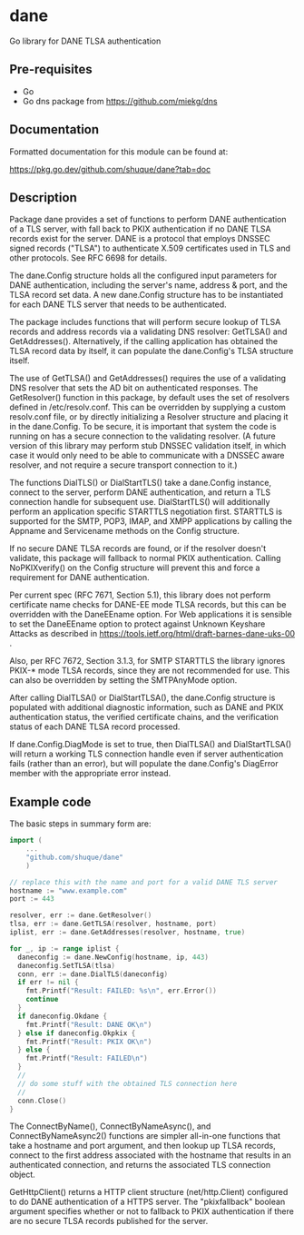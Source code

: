# dane

Go library for DANE TLSA authentication

## Pre-requisites

* Go
* Go dns package from https://github.com/miekg/dns

## Documentation

Formatted documentation for this module can be found at:

https://pkg.go.dev/github.com/shuque/dane?tab=doc

## Description

Package dane provides a set of functions to perform DANE authentication
of a TLS server, with fall back to PKIX authentication if no DANE TLSA
records exist for the server. DANE is a protocol that employs DNSSEC signed
records ("TLSA") to authenticate X.509 certificates used in TLS and other
protocols. See RFC 6698 for details.

The dane.Config structure holds all the configured input parameters
for DANE authentication, including the server's name, address & port,
and the TLSA record set data. A new dane.Config structure has to be
instantiated for each DANE TLS server that needs to be authenticated.

The package includes functions that will perform secure lookup of TLSA
records and address records via a validating DNS resolver: GetTLSA() and
GetAddresses(). Alternatively, if the calling application has obtained
the TLSA record data by itself, it can populate the dane.Config's TLSA
structure itself.

The use of GetTLSA() and GetAddresses() requires the use of a validating
DNS resolver that sets the AD bit on authenticated responses. The
GetResolver() function in this package, by default uses the set of resolvers
defined in /etc/resolv.conf. This can be overridden by supplying a custom
resolv.conf file, or by directly initializing a Resolver structure
and placing it in the dane.Config. To be secure, it is important that system
the code is running on has a secure connection to the validating resolver.
(A future version of this library may perform stub DNSSEC validation itself,
in which case it would only need to be able to communicate with a DNSSEC aware
resolver, and not require a secure transport connection to it.)

The functions DialTLS() or DialStartTLS() take a dane.Config instance,
connect to the server, perform DANE authentication, and return a TLS
connection handle for subsequent use. DialStartTLS() will additionally
perform an application specific STARTTLS negotiation first. STARTTLS is
supported for the SMTP, POP3, IMAP, and XMPP applications by calling the
Appname and Servicename methods on the Config structure.

If no secure DANE TLSA records are found, or if the resolver doesn't
validate, this package will fallback to normal PKIX authentication.
Calling NoPKIXverify() on the Config structure will prevent this and
force a requirement for DANE authentication.

Per current spec (RFC 7671, Section 5.1), this library does not perform
certificate name checks for DANE-EE mode TLSA records, but this can be
overridden with the DaneEEname option. For Web applications it is sensible
to set the DaneEEname option to protect against Unknown Keyshare Attacks as
described in https://tools.ietf.org/html/draft-barnes-dane-uks-00 .

Also, per RFC 7672, Section 3.1.3, for SMTP STARTTLS the library ignores
PKIX-* mode TLSA records, since they are not recommended for use. This can
also be overridden by setting the SMTPAnyMode option.

After calling DialTLSA() or DialStartTLSA(), the dane.Config structure
is populated with additional diagnostic information, such as DANE and
PKIX authentication status, the verified certificate chains, and the
verification status of each DANE TLSA record processed.

If dane.Config.DiagMode is set to true, then DialTLSA() and DialStartTLSA()
will return a working TLS connection handle even if server authentication
fails (rather than an error), but will populate the dane.Config's DiagError
member with the appropriate error instead.

## Example code

The basic steps in summary form are:

```go
import (
    ...
    "github.com/shuque/dane"
    )

// replace this with the name and port for a valid DANE TLS server
hostname := "www.example.com"
port := 443

resolver, err := dane.GetResolver()
tlsa, err := dane.GetTLSA(resolver, hostname, port)
iplist, err := dane.GetAddresses(resolver, hostname, true)

for _, ip := range iplist {
  daneconfig := dane.NewConfig(hostname, ip, 443)
  daneconfig.SetTLSA(tlsa)
  conn, err := dane.DialTLS(daneconfig)
  if err != nil {
    fmt.Printf("Result: FAILED: %s\n", err.Error())
    continue
  }
  if daneconfig.Okdane {
    fmt.Printf("Result: DANE OK\n")
  } else if daneconfig.Okpkix {
    fmt.Printf("Result: PKIX OK\n")
  } else {
    fmt.Printf("Result: FAILED\n")
  }
  //
  // do some stuff with the obtained TLS connection here
  //
  conn.Close()
}
```

The ConnectByName(), ConnectByNameAsync(), and ConnectByNameAsync2() functions
are simpler all-in-one functions that take a hostname and port argument, and then
lookup up TLSA records, connect to the first address associated with the hostname
that results in an authenticated connection, and returns the associated TLS connection
object.

GetHttpClient() returns a HTTP client structure (net/http.Client) configured to
do DANE authentication of a HTTPS server. The "pkixfallback" boolean argument specifies
whether or not to fallback to PKIX authentication if there are no secure TLSA records
published for the server.
